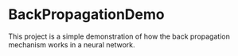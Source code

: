 # BackPropagationDemo
This project is a simple demonstration of how the back propagation mechanism works in a neural network.
